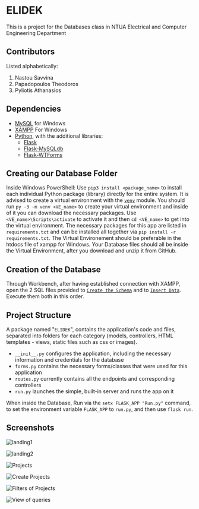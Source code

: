 # ELIDEK

This is a project for the Databases class in NTUA Electrical and Computer Engineering Department 

## Contributors
Listed alphabetically:
1. Nastou Savvina
1. Papadopoulos Theodoros
1. Pyliotis Athanasios

## Dependencies

 - [MySQL](https://dev.mysql.com/downloads/workbench/) for Windows
 - [XAMPP](https://www.apachefriends.org/download.html) For Windows
 - [Python](https://www.python.org/downloads/), with the additional libraries:
    - [Flask](https://flask.palletsprojects.com/en/2.0.x/)
    - [Flask-MySQLdb](https://flask-mysqldb.readthedocs.io/en/latest/)
    - [Flask-WTForms](https://flask-wtf.readthedocs.io/en/1.0.x/)

## Creating our Database Folder

Inside Windows PowerShell: Use `pip3 install <package_name>` to install each individual Python package (library) directly for the entire system. It is advised to create a virtual environment with the [`venv`](https://docs.python.org/3/library/venv.html) module. You should run `py -3 -m venv <VE_name>` to create your virtual environment and inside of it you can download the necessary packages. Use `<VE_name>\Scripts\activate` to activate it and then `cd <VE_name>` to get into the virtual environment. The necessary packages for this app are listed in `requirements.txt` and can be installed all together via `pip install -r requirements.txt`. The Virtual Environement should be preferable in the htdocs file of xampp for Windows. Your Database files should all be inside the Virtual Environment, after you download and unzip it from GitHub.

## Creation of the Database

Through Workbench, after having established connection with XAMPP, open the 2 SQL files provided to [`Create the Schema`](https://github.com/Athan-P/Databases-Project/blob/main/schemaright.sql) and to [`Insert Data`](https://github.com/Athan-P/Databases-Project/blob/main/insert.sql). Execute them both in this order.

## Project Structure

A package named "`ELIDEK`", contains the application's code and files, separated into folders for each category (models, controllers, HTML templates - views, static files such as css or images).

 - `__init__.py` configures the application, including the necessary information and credentials for the database
 - `forms.py` contains the necessary forms/classes that were used for this application
 - `routes.py` currently contains all the endpoints and corresponding controllers
 - `run.py` launches the simple, built-in server and runs the app on it

When inside the Database, Run via the `setx FLASK_APP "Run.py"` command, to set the environment variable `FLASK_APP` to `run.py`, and then use `flask run`.

## Screenshots

![landing1]()

![landing2]()

![Projects]()

![Create Projects]()

![Filters of Projects]()

![View of queries]()

